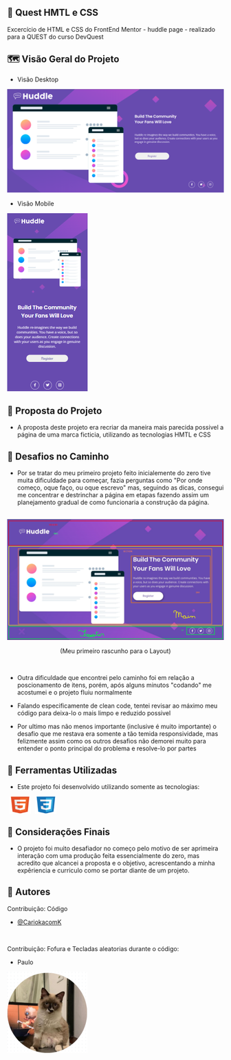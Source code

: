 ## 🚀 Quest HMTL e CSS
Excercício de HTML e CSS do FrontEnd Mentor - huddle page - realizado para a QUEST do curso DevQuest


## 🗺 Visão Geral do Projeto

- Visão Desktop

<img src=./src/images/huddle-desktop.png>

- Visão Mobile

<img src=./src/images/huddle-mobile.png>

## 📝 Proposta do Projeto

- A proposta deste projeto era recriar da maneira mais parecida possivel a página de uma marca ficticia, utilizando as tecnologias HMTL e CSS

## 🗻 Desafios no Caminho

- Por se tratar do meu primeiro projeto feito inicialemente do zero tive muita dificuldade para começar, fazia perguntas como "Por onde começo, oque faço, ou oque escrevo" mas, seguindo as dicas, consegui me concentrar e destrinchar a página em etapas fazendo assim um planejamento gradual de como funcionaria a construção da página.

<br>
<img src=./design/layout.png>
<p align="center">(Meu primeiro rascunho para o Layout)</p>

<br>

- Outra dificuldade que encontrei pelo caminho foi em relação a poscionamento de itens, porém, após alguns minutos "codando" me acostumei e o projeto fluiu normalmente

- Falando especificamente de clean code, tentei revisar ao máximo meu código para deixa-lo o mais limpo e reduzido possivel 

- Por ultimo mas não menos importante (inclusive é muito importante) o desafio que me restava era somente a tão temida responsividade, mas felizmente assim como os outros desafios não demorei muito para entender o ponto principal do problema e resolve-lo por partes

## 🔧 Ferramentas Utilizadas

- Este projeto foi desenvolvido utilizando somente as tecnologias:

<div style="display: flex;align-items: center; gap: 10px;margin: 0px 5px;">
    <img align="center" alt="Nadoti-HTML" height="40" width="50" src="https://raw.githubusercontent.com/devicons/devicon/master/icons/html5/html5-original.svg">
    <img align="center" alt="Nadoti-CSS" height="40" width="50" src="https://raw.githubusercontent.com/devicons/devicon/master/icons/css3/css3-original.svg">
</div>

## 🎯 Considerações Finais

- O projeto foi muito desafiador no começo pelo motivo de ser aprimeira interação com uma produção feita essencialmente do zero, mas acredito que alcancei a proposta e o objetivo, acrescentando a minha expêriencia e curriculo como se portar diante de um projeto.

## 👥 Autores

Contribuição: Código

- [@CariokacomK](https://github.com/CariokacomK)

<br>

Contribuição: Fofura e Tecladas aleatorias durante o código:

- Paulo

<img src="./src/images/paulo.png">

